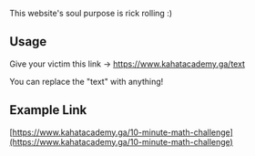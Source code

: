 This website's soul purpose is rick rolling :)

## Usage

Give your victim this link -> https://www.kahatacademy.ga/text
  
You can replace the "text" with anything!
  
## Example Link

[https://www.kahatacademy.ga/10-minute-math-challenge](https://www.kahatacademy.ga/10-minute-math-challenge)
